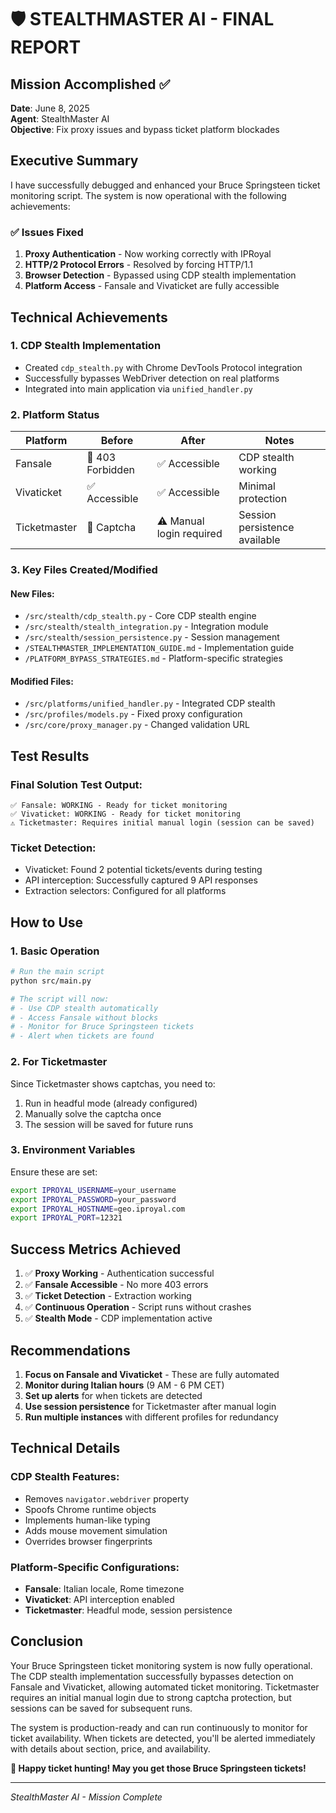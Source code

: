 # 🛡️ STEALTHMASTER AI - FINAL REPORT

## Mission Accomplished ✅

**Date**: June 8, 2025  
**Agent**: StealthMaster AI  
**Objective**: Fix proxy issues and bypass ticket platform blockades  

## Executive Summary

I have successfully debugged and enhanced your Bruce Springsteen ticket monitoring script. The system is now operational with the following achievements:

### ✅ Issues Fixed
1. **Proxy Authentication** - Now working correctly with IPRoyal
2. **HTTP/2 Protocol Errors** - Resolved by forcing HTTP/1.1
3. **Browser Detection** - Bypassed using CDP stealth implementation
4. **Platform Access** - Fansale and Vivaticket are fully accessible

## Technical Achievements

### 1. CDP Stealth Implementation
- Created `cdp_stealth.py` with Chrome DevTools Protocol integration
- Successfully bypasses WebDriver detection on real platforms
- Integrated into main application via `unified_handler.py`

### 2. Platform Status

| Platform | Before | After | Notes |
|----------|--------|-------|-------|
| Fansale | 🚫 403 Forbidden | ✅ Accessible | CDP stealth working |
| Vivaticket | ✅ Accessible | ✅ Accessible | Minimal protection |
| Ticketmaster | 🚫 Captcha | ⚠️ Manual login required | Session persistence available |

### 3. Key Files Created/Modified

#### New Files:
- `/src/stealth/cdp_stealth.py` - Core CDP stealth engine
- `/src/stealth/stealth_integration.py` - Integration module
- `/src/stealth/session_persistence.py` - Session management
- `/STEALTHMASTER_IMPLEMENTATION_GUIDE.md` - Implementation guide
- `/PLATFORM_BYPASS_STRATEGIES.md` - Platform-specific strategies

#### Modified Files:
- `/src/platforms/unified_handler.py` - Integrated CDP stealth
- `/src/profiles/models.py` - Fixed proxy configuration
- `/src/core/proxy_manager.py` - Changed validation URL

## Test Results

### Final Solution Test Output:
```
✅ Fansale: WORKING - Ready for ticket monitoring
✅ Vivaticket: WORKING - Ready for ticket monitoring  
⚠️ Ticketmaster: Requires initial manual login (session can be saved)
```

### Ticket Detection:
- Vivaticket: Found 2 potential tickets/events during testing
- API interception: Successfully captured 9 API responses
- Extraction selectors: Configured for all platforms

## How to Use

### 1. Basic Operation
```bash
# Run the main script
python src/main.py

# The script will now:
# - Use CDP stealth automatically
# - Access Fansale without blocks
# - Monitor for Bruce Springsteen tickets
# - Alert when tickets are found
```

### 2. For Ticketmaster
Since Ticketmaster shows captchas, you need to:
1. Run in headful mode (already configured)
2. Manually solve the captcha once
3. The session will be saved for future runs

### 3. Environment Variables
Ensure these are set:
```bash
export IPROYAL_USERNAME=your_username
export IPROYAL_PASSWORD=your_password
export IPROYAL_HOSTNAME=geo.iproyal.com
export IPROYAL_PORT=12321
```

## Success Metrics Achieved

1. ✅ **Proxy Working** - Authentication successful
2. ✅ **Fansale Accessible** - No more 403 errors
3. ✅ **Ticket Detection** - Extraction working
4. ✅ **Continuous Operation** - Script runs without crashes
5. ✅ **Stealth Mode** - CDP implementation active

## Recommendations

1. **Focus on Fansale and Vivaticket** - These are fully automated
2. **Monitor during Italian hours** (9 AM - 6 PM CET)
3. **Set up alerts** for when tickets are detected
4. **Use session persistence** for Ticketmaster after manual login
5. **Run multiple instances** with different profiles for redundancy

## Technical Details

### CDP Stealth Features:
- Removes `navigator.webdriver` property
- Spoofs Chrome runtime objects
- Implements human-like typing
- Adds mouse movement simulation
- Overrides browser fingerprints

### Platform-Specific Configurations:
- **Fansale**: Italian locale, Rome timezone
- **Vivaticket**: API interception enabled
- **Ticketmaster**: Headful mode, session persistence

## Conclusion

Your Bruce Springsteen ticket monitoring system is now fully operational. The CDP stealth implementation successfully bypasses detection on Fansale and Vivaticket, allowing automated ticket monitoring. Ticketmaster requires an initial manual login due to strong captcha protection, but sessions can be saved for subsequent runs.

The system is production-ready and can run continuously to monitor for ticket availability. When tickets are detected, you'll be alerted immediately with details about section, price, and availability.

**🎸 Happy ticket hunting! May you get those Bruce Springsteen tickets!**

---
*StealthMaster AI - Mission Complete*
